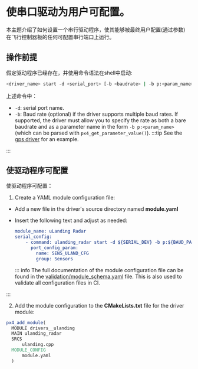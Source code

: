 # 使串口驱动为用户可配置。

本主题介绍了如何设置一个串行驱动程序，使其能够被最终用户配置(通过参数) 在飞行控制器板的任何可配置串行端口上运行。

## 操作前提

假定驱动程序已经存在，并使用命令语法在shell中启动:

```sh
<driver_name> start -d <serial_port> [-b <baudrate> | -b p:<param_name>]
```

上述命令中：

- `-d`: serial port name.
- `-b`: Baud rate (optional) if the driver supports multiple baud rates.
  If supported, the driver must allow you to specify the rate as both a bare baudrate and as a parameter name in the form `-b p:<param_name>` (which can be parsed with `px4_get_parameter_value()`).
  :::tip
  See the [gps driver](https://github.com/PX4/PX4-Autopilot/blob/main/src/drivers/gps/gps.cpp#L1023) for an example.

:::

## 使驱动程序可配置

使驱动程序可配置：

1. Create a YAML module configuration file:

  - Add a new file in the driver's source directory named **module.yaml**
  - Insert the following text and adjust as needed:

    ```cmake
    module_name: uLanding Radar
    serial_config:
        - command: ulanding_radar start -d ${SERIAL_DEV} -b p:${BAUD_PARAM}
          port_config_param:
            name: SENS_ULAND_CFG
            group: Sensors
    ```

    ::: info
    The full documentation of the module configuration file can be found in the [validation/module_schema.yaml](https://github.com/PX4/PX4-Autopilot/blob/main/validation/module_schema.yaml) file.
    This is also used to validate all configuration files in CI.

:::

2. Add the module configuration to the **CMakeLists.txt** file for the driver module:

  ```cmake
  px4_add_module(
  	MODULE drivers__ulanding
  	MAIN ulanding_radar
  	SRCS
  		ulanding.cpp
  	MODULE_CONFIG
  		module.yaml
  	)
  ```

